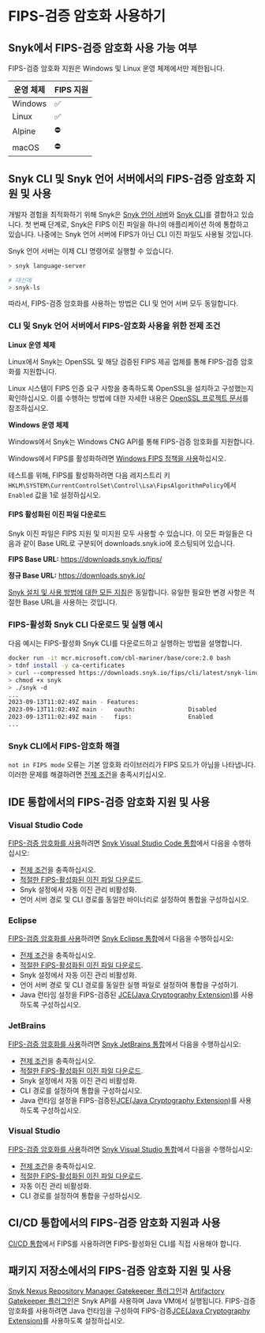 # FIPS-검증 암호화 사용하기

## Snyk에서 FIPS-검증 암호화 사용 가능 여부

FIPS-검증 암호화 지원은 Windows 및 Linux 운영 체제에서만 제한됩니다.

| 운영 체제   | FIPS 지원 |
| ------- | ------- |
| Windows | ✅       |
| Linux   | ✅       |
| Alpine  | ⛔       |
| macOS   | ⛔       |

## Snyk CLI 및 Snyk 언어 서버에서의 FIPS-검증 암호화 지원 및 사용

개발자 경험을 최적화하기 위해 Snyk은 [Snyk 언어 서버](../../scm-ide-and-ci-cd-integrations/snyk-ide-plugins-and-extensions/snyk-language-server/)와 [Snyk CLI](../getting-started-with-the-snyk-cli.md)를 결합하고 있습니다. 첫 번째 단계로, Snyk은 FIPS 이진 파일을 하나의 애플리케이션 하에 통합하고 있습니다. 나중에는 Snyk 언어 서버에 FIPS가 아닌 CLI 이진 파일도 사용될 것입니다.

Snyk 언어 서버는 이제 CLI 명령어로 실행할 수 있습니다.

```bash
> snyk language-server

# 대신에
> snyk-ls
```

따라서, FIPS-검증 암호화를 사용하는 방법은 CLI 및 언어 서버 모두 동일합니다.

### CLI 및 Snyk 언어 서버에서 FIPS-암호화 사용을 위한 전제 조건

**Linux 운영 체제**

Linux에서 Snyk는 OpenSSL 및 해당 검증된 FIPS 제공 업체를 통해 FIPS-검증 암호화를 지원합니다.

Linux 시스템이 FIPS 인증 요구 사항을 충족하도록 OpenSSL을 설치하고 구성했는지 확인하십시오. 이를 수행하는 방법에 대한 자세한 내용은 [OpenSSL 프로젝트 문서](https://www.openssl.org/docs/fips.html)를 참조하십시오.

**Windows 운영 체제**

Windows에서 Snyk는 Windows CNG API를 통해 FIPS-검증 암호화를 지원합니다.

Windows에서 FIPS를 활성화하려면 [Windows FIPS 정책을 사용](https://docs.microsoft.com/en-us/windows/security/threat-protection/fips-140-validation#step-3-enable-the-fips-security-policy)하십시오.

테스트를 위해, FIPS를 활성화하려면 다음 레지스트리 키 `HKLM\SYSTEM\CurrentControlSet\Control\Lsa\FipsAlgorithmPolicy`에서 `Enabled` 값을 1로 설정하십시오.

#### FIPS 활성화된 이진 파일 다운로드

Snyk 이진 파일은 FIPS 지원 및 미지원 모두 사용할 수 있습니다. 이 모든 파일들은 다음과 같이 Base URL로 구분되어 downloads.snyk.io에 호스팅되어 있습니다.

**FIPS Base URL:** https://downloads.snyk.io/fips/

**정규 Base URL:** https://downloads.snyk.io/

[Snyk 설치 및 사용 방법에 대한 모든 지침](../install-or-update-the-snyk-cli/)은 동일합니다. 유일한 필요한 변경 사항은 적절한 Base URL을 사용하는 것입니다.

### FIPS-활성화 Snyk CLI 다운로드 및 실행 예시

다음 예시는 FIPS-활성화 Snyk CLI를 다운로드하고 실행하는 방법을 설명합니다.

```bash
docker run -it mcr.microsoft.com/cbl-mariner/base/core:2.0 bash
> tdnf install -y ca-certificates
> curl --compressed https://downloads.snyk.io/fips/cli/latest/snyk-linux-arm64 -o snyk
> chmod +x snyk
> ./snyk -d
...
2023-09-13T11:02:49Z main - Features:
2023-09-13T11:02:49Z main -   oauth:               Disabled
2023-09-13T11:02:49Z main -   fips:                Enabled
...
```

### Snyk CLI에서 FIPS-암호화 해결

`not in FIPS mode` 오류는 기본 암호화 라이브러리가 FIPS 모드가 아님을 나타냅니다. 이러한 문제를 해결하려면 [전제 조건](using-fips-validated-cryptography.md#prerequisites-for-fips-cryptography-in-the-cli-and-snyk-language-server)을 충족시키십시오.

## IDE 통합에서의 FIPS-검증 암호화 지원 및 사용

### Visual Studio Code

[FIPS-검증 암호화를 사용](../../scm-ide-and-ci-cd-integrations/snyk-ide-plugins-and-extensions/visual-studio-code-extension/)하려면 [Snyk Visual Studio Code 통합](../../scm-ide-and-ci-cd-integrations/snyk-ide-plugins-and-extensions/visual-studio-code-extension/)에서 다음을 수행하십시오:

* [전제 조건](using-fips-validated-cryptography.md#prerequisites-for-fips-cryptography-in-the-cli-and-snyk-language-server)을 충족하십시오.
* [적절한 FIPS-활성화된 이진 파일 다운로드](using-fips-validated-cryptography.md#download-fips-enabled-binaries).
* Snyk 설정에서 자동 이진 관리 비활성화.
* 언어 서버 경로 및 CLI 경로를 동일한 바이너리로 설정하여 통합을 구성하십시오.

### Eclipse

[FIPS-검증 암호화를 사용](../../scm-ide-and-ci-cd-integrations/snyk-ide-plugins-and-extensions/eclipse-plugin/)하려면 [Snyk Eclipse 통합](../../scm-ide-and-ci-cd-integrations/snyk-ide-plugins-and-extensions/eclipse-plugin/)에서 다음을 수행하십시오:

* [전제 조건](using-fips-validated-cryptography.md#prerequisites-for-fips-cryptography-in-the-cli-and-snyk-language-server)을 충족하십시오.
* [적절한 FIPS-활성화된 이진 파일 다운로드](using-fips-validated-cryptography.md#download-fips-enabled-binaries).
* Snyk 설정에서 자동 이진 관리 비활성화.
* 언어 서버 경로 및 CLI 경로를 동일한 실행 파일로 설정하여 통합을 구성하기.
* Java 런타임 설정을 FIPS-검증된 [JCE(Java Cryptography Extension)](https://csrc.nist.gov/projects/cryptographic-module-validation-program/validated-modules/search?SearchMode=Basic\&ModuleName=java\&CertificateStatus=Active\&ValidationYear=0.)를 사용하도록 구성하십시오.

### JetBrains

[FIPS-검증 암호화를 사용](../../scm-ide-and-ci-cd-integrations/snyk-ide-plugins-and-extensions/jetbrains-plugins/)하려면 [Snyk JetBrains 통합](../../scm-ide-and-ci-cd-integrations/snyk-ide-plugins-and-extensions/jetbrains-plugins/)에서 다음을 수행하십시오:

* [전제 조건](using-fips-validated-cryptography.md#prerequisites-for-fips-cryptography-in-the-cli-and-snyk-language-server)을 충족하십시오.
* [적절한 FIPS-활성화된 이진 파일 다운로드](using-fips-validated-cryptography.md#download-fips-enabled-binaries).
* Snyk 설정에서 자동 이진 관리 비활성화.
* CLI 경로를 설정하여 통합을 구성하십시오.
* Java 런타임 설정을 FIPS-검증된[JCE(Java Cryptography Extension)](https://csrc.nist.gov/projects/cryptographic-module-validation-program/validated-modules/search?SearchMode=Basic\&ModuleName=java\&CertificateStatus=Active\&ValidationYear=0.)를 사용하도록 구성하십시오.

### Visual Studio

[FIPS-검증 암호화를 사용](../../scm-ide-and-ci-cd-integrations/snyk-ide-plugins-and-extensions/visual-studio-extension/)하려면 [Snyk Visual Studio 통합](../../scm-ide-and-ci-cd-integrations/snyk-ide-plugins-and-extensions/visual-studio-extension/)에서 다음을 수행하십시오:

* [전제 조건](using-fips-validated-cryptography.md#prerequisites-for-fips-cryptography-in-the-cli-and-snyk-language-server)을 충족하십시오.
* [적절한 FIPS-활성화된 이진 파일 다운로드](using-fips-validated-cryptography.md#download-fips-enabled-binaries).
* 자동 이진 관리 비활성화.
* CLI 경로를 설정하여 통합을 구성하십시오.

## CI/CD 통합에서의 FIPS-검증 암호화 지원과 사용

[CI/CD 통합](../../scm-ide-and-ci-cd-integrations/snyk-ci-cd-integrations/)에서 FIPS를 사용하려면 FIPS-활성화된 CLI를 직접 사용해야 합니다.

## 패키지 저장소에서의 FIPS-검증 암호화 지원 및 사용

[Snyk Nexus Repository Manager Gatekeeper 플러그인](../../scan-with-snyk/snyk-open-source/manage-vulnerabilities/gatekeeper-plugins/nexus-repository-manager-gatekeeper-plugin.md)과 [Artifactory Gatekeeper 플러그인](../../scan-with-snyk/snyk-open-source/manage-vulnerabilities/gatekeeper-plugins/artifactory-gatekeeper-plugin.md)은 Snyk API를 사용하며 Java VM에서 실행됩니다. FIPS-검증 암호화를 사용하려면 Java 런타임을 구성하여 FIPS-검증[JCE(Java Cryptography Extension)](https://csrc.nist.gov/projects/cryptographic-module-validation-program/validated-modules/search?SearchMode=Basic\&ModuleName=java\&CertificateStatus=Active\&ValidationYear=0.)를 사용하도록 설정하십시오.
